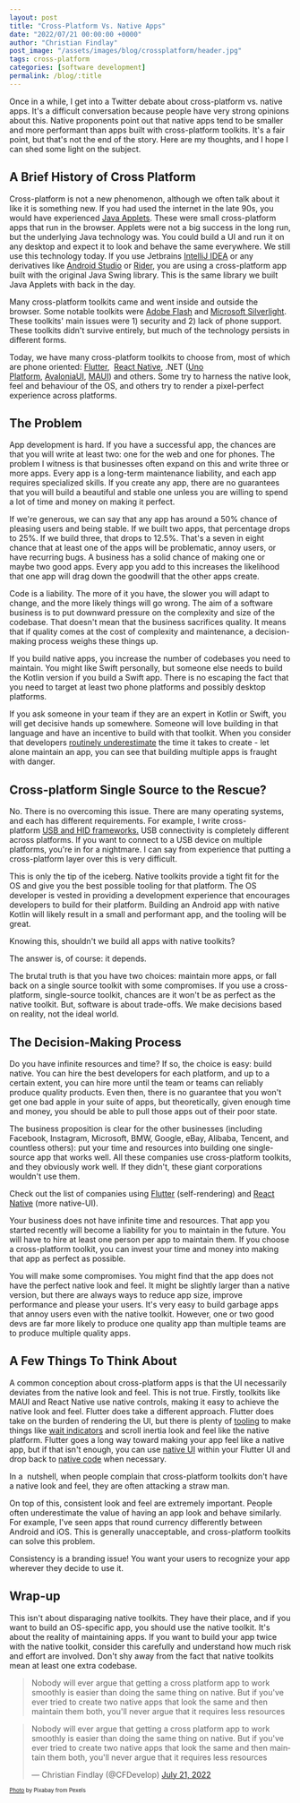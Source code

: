 ```yaml
---
layout: post
title: "Cross-Platform Vs. Native Apps"
date: "2022/07/21 00:00:00 +0000"
author: "Christian Findlay"
post_image: "/assets/images/blog/crossplatform/header.jpg"
tags: cross-platform
categories: [software development]
permalink: /blog/:title
---
```


Once in a while, I get into a Twitter debate about cross-platform vs. native apps. It's a difficult conversation because people have very strong opinions about this. Native proponents point out that native apps tend to be smaller and more performant than apps built with cross-platform toolkits. It's a fair point, but that's not the end of the story. Here are my thoughts, and I hope I can shed some light on the subject.  

A Brief History of Cross Platform
---------------------------------

Cross-platform is not a new phenomenon, although we often talk about it like it is something new. If you had used the internet in the late 90s, you would have experienced [Java Applets](https://en.wikipedia.org/wiki/Java_applet). These were small cross-platform apps that run in the browser. Applets were not a big success in the long run, but the underlying Java technology was. You could build a UI and run it on any desktop and expect it to look and behave the same everywhere. We still use this technology today. If you use Jetbrains [IntelliJ IDEA](https://github.com/JetBrains/intellij-community) or any derivatives like [Android Studio](https://developer.android.com/studio) or [Rider](https://www.jetbrains.com/rider/), you are using a cross-platform app built with the original Java Swing library. This is the same library we built Java Applets with back in the day.   

Many cross-platform toolkits came and went inside and outside the browser. Some notable toolkits were [Adobe Flash](https://get.adobe.com/flashplayer/about) and [Microsoft Silverlight](https://www.microsoft.com/silverlight/). These toolkits' main issues were 1) security and 2) lack of phone support. These toolkits didn't survive entirely, but much of the technology persists in different forms.   

Today, we have many cross-platform toolkits to choose from, most of which are phone oriented: [Flutter](https://flutter.dev/),  [React Native](https://reactnative.dev/), .NET ([Uno Platform](https://platform.uno/), [AvaloniaUI](https://avaloniaui.net/), [MAUI](https://docs.microsoft.com/en-us/dotnet/maui/what-is-maui)) and others. Some try to harness the native look, feel and behaviour of the OS, and others try to render a pixel-perfect experience across platforms.   

The Problem
-----------

App development is hard. If you have a successful app, the chances are that you will write at least two: one for the web and one for phones. The problem I witness is that businesses often expand on this and write three or more apps. Every app is a long-term maintenance liability, and each app requires specialized skills. If you create any app, there are no guarantees that you will build a beautiful and stable one unless you are willing to spend a lot of time and money on making it perfect.   

If we're generous, we can say that any app has around a 50% chance of pleasing users and being stable. If we built two apps, that percentage drops to 25%. If we build three, that drops to 12.5%. That's a seven in eight chance that at least one of the apps will be problematic, annoy users, or have recurring bugs. A business has a solid chance of making one or maybe two good apps. Every app you add to this increases the likelihood that one app will drag down the goodwill that the other apps create.   

Code is a liability. The more of it you have, the slower you will adapt to change, and the more likely things will go wrong. The aim of a software business is to put downward pressure on the complexity and size of the codebase. That doesn't mean that the business sacrifices quality. It means that if quality comes at the cost of complexity and maintenance, a decision-making process weighs these things up.  

If you build native apps, you increase the number of codebases you need to maintain. You might like Swift personally, but someone else needs to build the Kotlin version if you build a Swift app. There is no escaping the fact that you need to target at least two phone platforms and possibly desktop platforms.    

If you ask someone in your team if they are an expert in Kotlin or Swift, you will get decisive hands up somewhere. Someone will love building in that language and have an incentive to build with that toolkit. When you consider that developers [routinely underestimate](https://en.wikipedia.org/wiki/Planning_fallacy) the time it takes to create - let alone maintain an app, you can see that building multiple apps is fraught with danger.  

Cross-platform Single Source to the Rescue?
-------------------------------------------

No. There is no overcoming this issue. There are many operating systems, and each has different requirements. For example, I write cross-platform [USB and HID frameworks.](https://github.com/MelbourneDeveloper/Device.Net) USB connectivity is completely different across platforms. If you want to connect to a USB device on multiple platforms, you're in for a nightmare. I can say from experience that putting a cross-platform layer over this is very difficult.   

This is only the tip of the iceberg. Native toolkits provide a tight fit for the OS and give you the best possible tooling for that platform. The OS developer is vested in providing a development experience that encourages developers to build for their platform. Building an Android app with native Kotlin will likely result in a small and performant app, and the tooling will be great.  

Knowing this, shouldn't we build all apps with native toolkits?  

The answer is, of course: it depends.  

The brutal truth is that you have two choices: maintain more apps, or fall back on a single source toolkit with some compromises. If you use a cross-platform, single-source toolkit, chances are it won't be as perfect as the native toolkit. But, software is about trade-offs. We make decisions based on reality, not the ideal world.   

The Decision-Making Process
---------------------------

Do you have infinite resources and time? If so, the choice is easy: build native. You can hire the best developers for each platform, and up to a certain extent, you can hire more until the team or teams can reliably produce quality products. Even then, there is no guarantee that you won't get one bad apple in your suite of apps, but theoretically, given enough time and money, you should be able to pull those apps out of their poor state.  

The business proposition is clear for the other businesses (including Facebook, Instagram, Microsoft, BMW, Google, eBay, Alibaba, Tencent, and countless others): put your time and resources into building one single-source app that works well. All these companies use cross-platform toolkits, and they obviously work well. If they didn't, these giant corporations wouldn't use them.   

Check out the list of companies using [Flutter](https://flutter.dev/showcase) (self-rendering) and [React Native](https://reactnative.dev/showcase) (more native-UI).  

Your business does not have infinite time and resources. That app you started recently will become a liability for you to maintain in the future. You will have to hire at least one person per app to maintain them. If you choose a cross-platform toolkit, you can invest your time and money into making that app as perfect as possible.   

You will make some compromises. You might find that the app does not have the perfect native look and feel. It might be slightly larger than a native version, but there are always ways to reduce app size, improve performance and please your users. It's very easy to build garbage apps that annoy users even with the native toolkit. However, one or two good devs are far more likely to produce one quality app than multiple teams are to produce multiple quality apps.   

A Few Things To Think About
---------------------------

A common conception about cross-platform apps is that the UI necessarily deviates from the native look and feel. This is not true. Firstly, toolkits like MAUI and React Native use native controls, making it easy to achieve the native look and feel. Flutter does take a different approach. Flutter does take on the burden of rendering the UI, but there is plenty of [tooling](https://docs.flutter.dev/resources/platform-adaptations) to make things like [wait indicators](https://api.flutter.dev/flutter/material/CircularProgressIndicator/CircularProgressIndicator.adaptive.html) and scroll inertia look and feel like the native platform. Flutter goes a long way toward making your app feel like a native app, but if that isn't enough, you can use [native UI](https://docs.flutter.dev/development/platform-integration/android/platform-views) within your Flutter UI and drop back to [native code](https://docs.flutter.dev/development/platform-integration/platform-channels) when necessary.   

In a  nutshell, when people complain that cross-platform toolkits don't have a native look and feel, they are often attacking a straw man.   

On top of this, consistent look and feel are extremely important. People often underestimate the value of having an app look and behave similarly. For example, I've seen apps that round currency differently between Android and iOS. This is generally unacceptable, and cross-platform toolkits can solve this problem.   

Consistency is a branding issue! You want your users to recognize your app wherever they decide to use it.  

Wrap-up
-------

This isn't about disparaging native toolkits. They have their place, and if you want to build an OS-specific app, you should use the native toolkit. It's about the reality of maintaining apps. If you want to build your app twice with the native toolkit, consider this carefully and understand how much risk and effort are involved. Don't shy away from the fact that native toolkits mean at least one extra codebase.

> Nobody will ever argue that getting a cross platform app to work smoothly is easier than doing the same thing on native. But if you've ever tried to create two native apps that look the same and then maintain them both, you'll never argue that it requires less resources

<blockquote class="twitter-tweet"><p lang="en" dir="ltr">Nobody will ever argue that getting a cross platform app to work smoothly is easier than doing the same thing on native. But if you&#39;ve ever tried to create two native apps that look the same and then maintain them both, you&#39;ll never argue that it requires less resources</p>&mdash; Christian Findlay (@CFDevelop) <a href="https://twitter.com/CFDevelop/status/1550069482038562817?ref_src=twsrc%5Etfw">July 21, 2022</a></blockquote> <script async src="https://platform.twitter.com/widgets.js" charset="utf-8"></script> 

<sub><sup>[Photo](https://www.pexels.com/photo/facebook-application-icon-147413/) by Pixabay from Pexels</sup></sub>